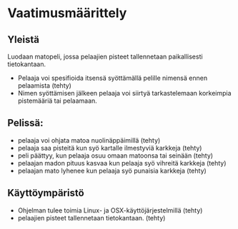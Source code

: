 # Vaatimusmäärittely

## Yleistä

Luodaan matopeli, jossa pelaajien pisteet tallennetaan paikallisesti tietokantaan.

- Pelaaja voi spesifioida itsensä syöttämällä pelille nimensä ennen pelaamista (tehty)
- Nimen syöttämisen jälkeen pelaaja voi siirtyä tarkastelemaan korkeimpia pistemääriä tai pelaamaan.

## Pelissä:
- pelaaja voi ohjata matoa nuolinäppäimillä (tehty)
- pelaaja saa pisteitä kun syö kartalle ilmestyviä karkkeja (tehty)
- peli päättyy, kun pelaaja osuu omaan matoonsa tai seinään (tehty)
- pelaajan madon pituus kasvaa kun pelaaja syö vihreitä karkkeja (tehty)
- pelaajan mato lyhenee kun pelaaja syö punaisia karkkeja (tehty)

## Käyttöympäristö

- Ohjelman tulee toimia Linux- ja OSX-käyttöjärjestelmillä (tehty)
- pelaajien pisteet tallennetaan tietokantaan. (tehty)
